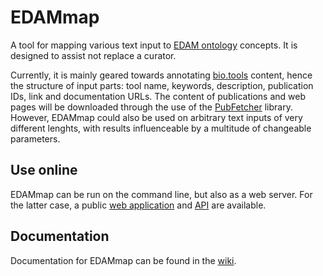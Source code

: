 # EDAMmap

A tool for mapping various text input to [EDAM ontology](http://edamontology.org/page) concepts. It is designed to assist not replace a curator.

Currently, it is mainly geared towards annotating [bio.tools](https://bio.tools/) content, hence the structure of input parts: tool name, keywords, description, publication IDs, link and documentation URLs. The content of publications and web pages will be downloaded through the use of the [PubFetcher](https://github.com/edamontology/pubfetcher) library. However, EDAMmap could also be used on arbitrary text inputs of very different lenghts, with results influenceable by a multitude of changeable parameters.

## Use online

EDAMmap can be run on the command line, but also as a web server. For the latter case, a public [web application](https://biit.cs.ut.ee/edammap) and [API](https://github.com/edamontology/edammap/wiki/api) are available.

## Documentation

Documentation for EDAMmap can be found in the [wiki](https://github.com/edamontology/edammap/wiki).
